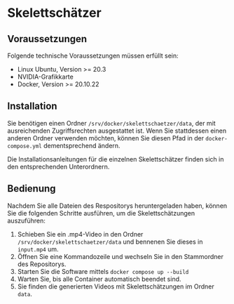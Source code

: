 # Skelettschätzer
## Voraussetzungen
Folgende technische Voraussetzungen müssen erfüllt sein:
* Linux Ubuntu, Version >= 20.3
* NVIDIA-Grafikkarte
* Docker, Version >= 20.10.22

## Installation
Sie benötigen einen Ordner `/srv/docker/skelettschaetzer/data`, der mit ausreichenden Zugriffsrechten ausgestattet ist.
Wenn Sie stattdessen einen anderen Ordner verwenden möchten, können Sie diesen Pfad in der `docker-compose.yml` dementsprechend ändern.

Die Installationsanleitungen für die einzelnen Skelettschätzer finden sich in den entsprechenden Unterordnern.

## Bedienung
Nachdem Sie alle Dateien des Respositorys heruntergeladen haben, können Sie die folgenden Schritte ausführen, um die Skelettschätzungen auszuführen:
1. Schieben Sie ein .mp4-Video in den Ordner `/srv/docker/skelettschaetzer/data` und bennenen Sie dieses in `input.mp4` um.
2. Öffnen Sie eine Kommandozeile und wechseln Sie in den Stammordner des Repositorys.
3. Starten Sie die Software mittels `docker compose up --build`
4. Warten Sie, bis alle Container automatisch beendet sind.
5. Sie finden die generierten Videos mit Skelettschätzungen im Ordner `data`.